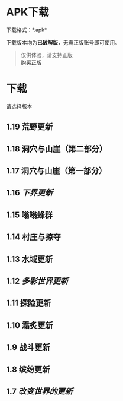 APK下载
===

下载格式：\*.apk\*

下载版本均为**已破解版**，无需正版账号即可使用。
>仅供体验，请支持正版<br>[购买正版](https://www.minecraft.net/zh-hans/store/minecraft-android)

下载
===
请选择版本

1.19 荒野更新
---

1.18 洞穴与山崖（第二部分）
---

1.17 洞穴与山崖（第一部分）
---

1.16 *下界更新*
---

1.15 嗡嗡蜂群
---

1.14 村庄与掠夺
---

1.13 水域更新
---

1.12 *多彩世界更新*
---

1.11 探险更新
---

1.10 霜炙更新
---

1.9 战斗更新
---

1.8 缤纷更新
---

1.7 *改变世界的更新*
---
